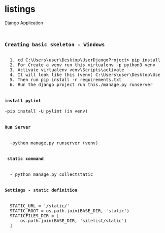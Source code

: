 # listings
Django Application

<pre>
  <h3>Creating basic skeleton - Windows</h3>
  1. cd C:\Users\user\Desktop\UserDjangoProject> pip install virtualenv
  2. For Create a venv run this virtualenv -p python3 venv
  3. Activate virtualenv venv\Scripts\activate
  4. It will look like this (venv) C:\Users\user\Desktop\UserDjangoProject>
  5. Then run pip install -r requirements.txt
  6. Run the django project run this./manage.py runserver
  <h4>install pylint</h4>-pip install -U pylint (in venv)
  <h4>Run Server</h4>
  -python manage.py runserver (venv)
  <h4> static command </h4>
  - python manage.py collectstatic
  <h4>Settings - static definition</h4>
  STATIC_URL = '/static/'
  STATIC_ROOT = os.path.join(BASE_DIR, 'static')
  STATICFILES_DIR = [
      os.path.join(BASE_DIR, 'sitelist/static')
  ]
</pre>
